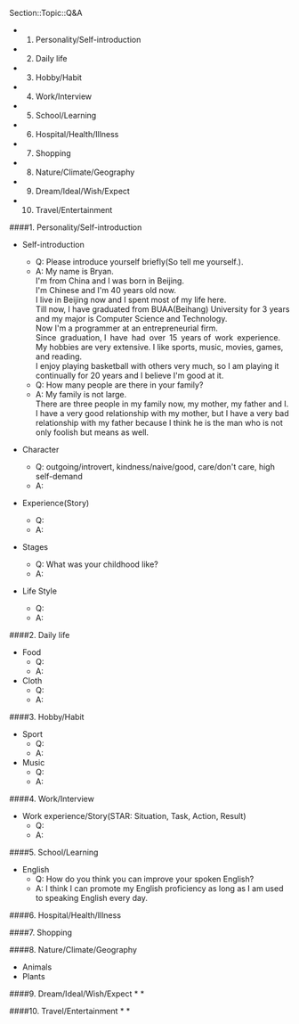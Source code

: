 Section::Topic::Q&A

<!-- MarkdownTOC -->

- 1. Personality/Self-introduction
- 2. Daily life
- 3. Hobby/Habit
- 4. Work/Interview
- 5. School/Learning
- 6. Hospital/Health/Illness
- 7. Shopping
- 8. Nature/Climate/Geography
- 9. Dream/Ideal/Wish/Expect
- 10. Travel/Entertainment

<!-- /MarkdownTOC -->


####1. Personality/Self-introduction
* Self-introduction
    - Q: Please introduce yourself briefly(So tell me yourself.).
    - A: My name is Bryan.  
         I'm from China and I was born in Beijing.   
         I'm Chinese and I'm 40 years old now.  
         I live in Beijing now and I spent most of my life here.     
         Till now, I have graduated from BUAA(Beihang) University for 3 years and my major is Computer Science and Technology.  
         Now I'm a programmer at an entrepreneurial firm.  
         Since graduation, I have had over 15 years of work experience.   
         My hobbies are very extensive. I like sports, music, movies, games, and reading.     
         I enjoy playing basketball with others very much, so I am playing it continually for 20 years and I believe I'm good at it.        
    - Q: How many people are there in your family?
    - A: My family is not large.  
         There are three people in my family now, my mother, my father and I.  
         I have a very good relationship with my mother, but I have a very bad relationship with my father because I think he is the man who is not only foolish but means as well.  

* Character
    - Q: outgoing/introvert, kindness/naive/good, care/don't care, high self-demand
    - A: 

* Experience(Story)
    - Q: 
    - A: 

* Stages
    - Q: What was your childhood like?
    - A: 

* Life Style
    - Q: 
    - A: 

####2. Daily life
* Food
    - Q: 
    - A: 
* Cloth
    - Q: 
    - A: 

####3. Hobby/Habit
* Sport
    - Q: 
    - A: 
* Music
    - Q: 
    - A: 

####4. Work/Interview
* Work experience/Story(STAR: Situation, Task, Action, Result)
    - Q: 
    - A: 

####5. School/Learning
* English
    - Q: How do you think you can improve your spoken English?
    - A: I think I can promote my English proficiency as long as I am used to speaking English every day.

####6. Hospital/Health/Illness


####7. Shopping


####8. Nature/Climate/Geography
* Animals
* Plants


####9. Dream/Ideal/Wish/Expect
* 
* 


####10. Travel/Entertainment 
*
*